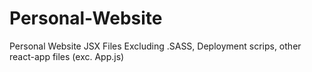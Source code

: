 # Personal-Website
Personal Website JSX Files 
Excluding .SASS, Deployment scrips, other react-app files (exc. App.js)
